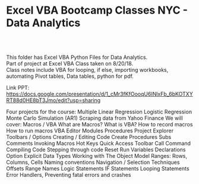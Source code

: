 <h1> Excel VBA Bootcamp Classes NYC - Data Analytics </h1>

<br> <br>

This folder has Excel VBA Python Files for Data Analytics. <br>
Part of project at Excel VBA Class taken on 8/20/18. <br>
Class notes include VBA for looping, if else, importing workbooks, automating Pivot tables, Data tables, python for pdf.
<br>

Link PPT: https://docs.google.com/presentation/d/1_cMr3fKfOooqU6INlxFb_6bKOTXYRT88d0HE8bT3Jmo/edit?usp=sharing

Four projects for the course: Multiple Linear Regression Logistic Regression Monte Carlo Simulation (AR1) Scraping data from Yahoo Finance We will cover: Macros / VBA What are Macros? What is VBA? How to record macros How to run macros VBA Editor Modules Procedures Project Explorer Toolbars / Options Creating / Editing Code Create Procedures Subs Comments Invoking Macros Hot Keys Quick Access Toolbar Call Command Compiling Code Stepping through code Reset Run Variables Declarations Option Explicit Data Types Working with The Object Model Ranges: Rows, Columns, Cells Naming conventions Navigation / Selection Techniques Offsets Range Names Logic Statements IF Statements Looping Statements Error Handlers, Preventing fatal errors and crashes


